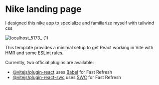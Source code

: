 # Nike landing page

I designed this nike app to specialize and familiarize myself with tailwind css


![localhost_5173_ (1)](https://github.com/dadu99/nike-tailwind-app/assets/132062954/65c4b74c-cb26-415d-8124-ba877d8fa5d7)


This template provides a minimal setup to get React working in Vite with HMR and some ESLint rules.

Currently, two official plugins are available:

- [@vitejs/plugin-react](https://github.com/vitejs/vite-plugin-react/blob/main/packages/plugin-react/README.md) uses [Babel](https://babeljs.io/) for Fast Refresh
- [@vitejs/plugin-react-swc](https://github.com/vitejs/vite-plugin-react-swc) uses [SWC](https://swc.rs/) for Fast Refresh
